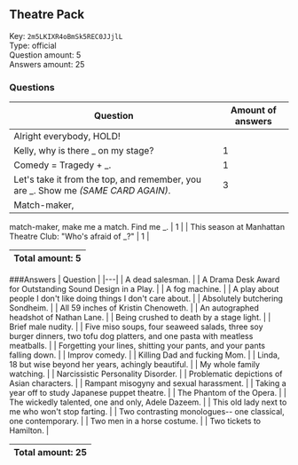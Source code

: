 ## Theatre Pack
Key: `2m5LKIXR4oBmSk5REC0JJjlL`  
Type: official  
Question amount: 5  
Answers amount: 25
### Questions
| Question | Amount of answers |
|---|---|
| Alright everybody, HOLD!
Kelly, why is there _ on my stage? | 1 |
| Comedy = Tragedy + _. | 1 |
| Let's take it from the top, and remember, you are _. Show me  _(SAME CARD AGAIN)_. | 3 |
| Match-maker,
match-maker,
make me a match.
Find me _. | 1 |
| This season at Manhattan Theatre Club: "Who's afraid of _?" | 1 |

|Total amount: 5|
|---|
###Answers
| Question |
|---|
| A dead salesman. |
| A Drama Desk Award for Outstanding Sound Design in a Play. |
| A fog machine. |
| A play about people I don't like doing things I don't care about. |
| Absolutely butchering Sondheim. |
| All 59 inches of Kristin Chenoweth. |
| An autographed headshot of Nathan Lane. |
| Being crushed to death by a stage light. |
| Brief male nudity. |
| Five miso soups, four seaweed salads, three soy burger dinners, two tofu dog platters, and one pasta with meatless meatballs. |
| Forgetting your lines, shitting your pants, and your pants falling down. |
| Improv comedy. |
| Killing Dad and fucking Mom. |
| Linda, 18 but wise beyond her years, achingly beautiful. |
| My whole family watching. |
| Narcissistic Personality Disorder. |
| Problematic depictions of Asian characters. |
| Rampant misogyny and sexual harassment. |
| Taking a year off to study Japanese puppet theatre. |
| The Phantom of the Opera. |
| The wickedly talented, one and only, Adele Dazeem. |
| This old lady next to me who won't stop farting. |
| Two contrasting monologues-- one classical, one contemporary. |
| Two men in a horse costume. |
| Two tickets to Hamilton. |

|Total amount: 25|
|---|